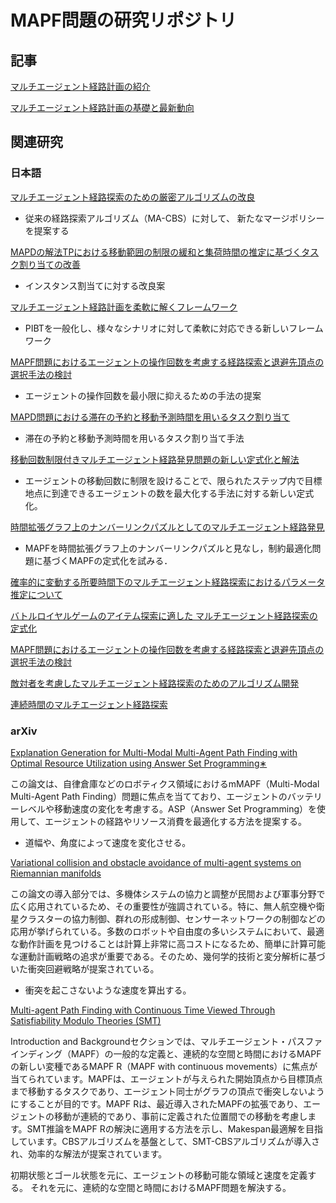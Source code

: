 # MAPF問題の研究リポジトリ

## 記事
[マルチエージェント経路計画の紹介](https://kei18.github.io/note/posts/mapf-tutorial/)

[マルチエージェント経路計画の基礎と最新動向](https://speakerdeck.com/ssii/ssii2023-os3-02)

## 関連研究

### 日本語

[マルチエージェント経路探索のための厳密アルゴリズムの改良](https://www.jstage.jst.go.jp/article/pjsai/JSAI2022/0/JSAI2022_1N1GS503/_pdf/-char/ja)  

- 従来の経路探索アルゴリズム（MA-CBS）に対して、
新たなマージポリシーを提案する

[MAPDの解法TPにおける移動範囲の制限の緩和と集荷時間の推定に基づくタスク割り当ての改善](https://www.jstage.jst.go.jp/article/tjsai/37/3/37_37-3_A-L84/_pdf)

- インスタンス割当てに対する改良案

[マルチエージェント経路計画を柔軟に解くフレームワーク](https://ipsj.ixsq.nii.ac.jp/ej/?action=repository_uri&item_id=214826&file_id=1&file_no=1)

- PIBTを一般化し、様々なシナリオに対して柔軟に対応できる新しいフレームワーク

[MAPF問題におけるエージェントの操作回数を考慮する経路探索と退避先頂点の選択手法の検討](https://www.ieice.org/publications/conferences/summary.php?id=CONF0000129704&expandable=0&ConfCd=2021G&session_num=D-8&lecture_number=D-8-5&year=2021&conf_type=G)

- エージェントの操作回数を最小限に抑えるための手法の提案

[MAPD問題における滞在の予約と移動予測時間を用いるタスク割り当て](https://www.ieice.org/publications/conference-FIT-DVDs/FIT2020/data/pdf/F-033.pdf)

- 滞在の予約と移動予測時間を用いるタスク割り当て手法

[移動回数制限付きマルチエージェント経路発見問題の新しい定式化と解法](https://www.jstage.jst.go.jp/article/pjsai/JSAI2020/0/JSAI2020_2N4OS17a02/_pdf/-char/ja)

- エージェントの移動回数に制限を設けることで、限られたステップ内で目標地点に到達できるエージェントの数を最大化する手法に対する新しい定式化。

[時間拡張グラフ上のナンバーリンクパズルとしてのマルチエージェント経路発見](https://ipsj.ixsq.nii.ac.jp/ej/?action=repository_action_common_download&item_id=188687&item_no=1&attribute_id=1&file_no=1)

- MAPFを時間拡張グラフ上のナンバーリンクパズルと見なし，制約最適化問題に基づくMAPFの定式化を試みる．


[確率的に変動する所要時間下のマルチエージェント経路探索におけるパラメータ推定について](https://www.jstage.jst.go.jp/article/pjsai/JSAI2023/0/JSAI2023_2F4GS504/_article/-char/ja/)

[バトルロイヤルゲームのアイテム探索に適した マルチエージェント経路探索の定式化](https://gamescience.jp/2022/Paper/Shibayama_2022.pdf)

[MAPF問題におけるエージェントの操作回数を考慮する経路探索と退避先頂点の選択手法の検討](https://jglobal.jst.go.jp/detail?JGLOBAL_ID=202102220906834186)

[敵対者を考慮したマルチエージェント経路探索のためのアルゴリズム開発](https://kaken.nii.ac.jp/ja/grant/KAKENHI-PROJECT-17K12744/)

[連続時間のマルチエージェント経路探索](https://www.sciencedirect.com/science/article/pii/S0004370222000029?via%3Dihub)

### arXiv

[Explanation Generation for Multi-Modal Multi-Agent Path Finding with Optimal Resource Utilization using Answer Set Programming∗](https://arxiv.org/abs/2008.03573)

この論文は、自律倉庫などのロボティクス領域におけるmMAPF（Multi-Modal Multi-Agent Path Finding）問題に焦点を当てており、エージェントのバッテリーレベルや移動速度の変化を考慮する。ASP（Answer Set Programming）を使用して、エージェントの経路やリソース消費を最適化する方法を提案する。
- 道幅や、角度によって速度を変化させる。

[Variational collision and obstacle avoidance of multi-agent systems on Riemannian manifolds](https://arxiv.org/abs/1910.04995)

この論文の導入部分では、多機体システムの協力と調整が民間および軍事分野で広く応用されているため、その重要性が強調されている。特に、無人航空機や衛星クラスターの協力制御、群れの形成制御、センサーネットワークの制御などの応用が挙げられている。多数のロボットや自由度の多いシステムにおいて、最適な動作計画を見つけることは計算上非常に高コストになるため、簡単に計算可能な運動計画戦略の追求が重要である。そのため、幾何学的技術と変分解析に基づいた衝突回避戦略が提案されている。
- 衝突を起こさないような速度を算出する。

[Multi-agent Path Finding with Continuous Time Viewed Through Satisfiability Modulo Theories (SMT)](https://arxiv.org/abs/1903.09820)

Introduction and Backgroundセクションでは、マルチエージェント・パスファインディング（MAPF）の一般的な定義と、連続的な空間と時間におけるMAPFの新しい変種であるMAPF R（MAPF with continuous movements）に焦点が当てられています。MAPFは、エージェントが与えられた開始頂点から目標頂点まで移動するタスクであり、エージェント同士がグラフの頂点で衝突しないようにすることが目的です。MAPF Rは、最近導入されたMAPFの拡張であり、エージェントの移動が連続的であり、事前に定義された位置間での移動を考慮します。SMT推論をMAPF Rの解決に適用する方法を示し、Makespan最適解を目指しています。CBSアルゴリズムを基盤として、SMT-CBSアルゴリズムが導入され、効率的な解法が提案されています。

初期状態とゴール状態を元に、エージェントの移動可能な領域と速度を定義する。
それを元に、連続的な空間と時間におけるMAPF問題を解決する。
